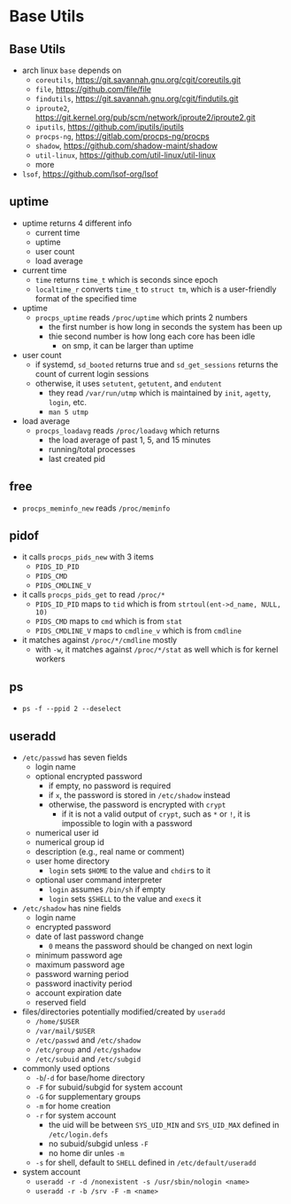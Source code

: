 Base Utils
==========

## Base Utils

- arch linux `base` depends on
  - `coreutils`, <https://git.savannah.gnu.org/cgit/coreutils.git>
  - `file`, <https://github.com/file/file>
  - `findutils`, <https://git.savannah.gnu.org/cgit/findutils.git>
  - `iproute2`, <https://git.kernel.org/pub/scm/network/iproute2/iproute2.git>
  - `iputils`, <https://github.com/iputils/iputils>
  - `procps-ng`, <https://gitlab.com/procps-ng/procps>
  - `shadow`, <https://github.com/shadow-maint/shadow>
  - `util-linux`, <https://github.com/util-linux/util-linux>
  - more
- `lsof`, <https://github.com/lsof-org/lsof>

## uptime

- uptime returns 4 different info
  - current time
  - uptime
  - user count
  - load average
- current time
  - `time` returns `time_t` which is seconds since epoch
  - `localtime_r` converts `time_t` to `struct tm`, which is a user-friendly
    format of the specified time
- uptime
  - `procps_uptime` reads `/proc/uptime` which prints 2 numbers
    - the first number is how long in seconds the system has been up
    - thie second number is how long each core has been idle
      - on smp, it can be larger than uptime
- user count
  - if systemd, `sd_booted` returns true and `sd_get_sessions` returns the
    count of current login sessions
  - otherwise, it uses `setutent`, `getutent`, and `endutent`
    - they read `/var/run/utmp` which is maintained by `init`, `agetty`,
      `login`, etc.
    - `man 5 utmp`
- load average
  - `procps_loadavg` reads `/proc/loadavg` which returns
    - the load average of past 1, 5, and 15 minutes
    - running/total processes
    - last created pid

## free

- `procps_meminfo_new` reads `/proc/meminfo`

## pidof

- it calls `procps_pids_new` with 3 items
  - `PIDS_ID_PID`
  - `PIDS_CMD`
  - `PIDS_CMDLINE_V`
- it calls `procps_pids_get` to read `/proc/*`
  - `PIDS_ID_PID` maps to `tid` which is from `strtoul(ent->d_name, NULL, 10)`
  - `PIDS_CMD` maps to `cmd` which is from `stat`
  - `PIDS_CMDLINE_V` maps to `cmdline_v` which is from `cmdline`
- it matches against `/proc/*/cmdline` mostly
  - with `-w`, it matches against `/proc/*/stat` as well which is for kernel
    workers

## ps

- `ps -f --ppid 2 --deselect`

## useradd

- `/etc/passwd` has seven fields
  - login name
  - optional encrypted password
    - if empty, no password is required
    - if `x`, the password is stored in `/etc/shadow` instead
    - otherwise, the password is encrypted with `crypt`
      - if it is not a valid output of `crypt`, such as `*` or `!`, it is
        impossible to login with a password
  - numerical user id
  - numerical group id
  - description (e.g., real name or comment)
  - user home directory
    - `login` sets `$HOME` to the value and `chdir`s to it
  - optional user command interpreter
    - `login` assumes `/bin/sh` if empty
    - `login` sets `$SHELL` to the value and `exec`s it
- `/etc/shadow` has nine fields
  - login name
  - encrypted password
  - date of last password change
    - `0` means the password should be changed on next login
  - minimum password age
  - maximum password age
  - password warning period
  - password inactivity period
  - account expiration date
  - reserved field
- files/directories potentially modified/created by `useradd`
  - `/home/$USER`
  - `/var/mail/$USER`
  - `/etc/passwd` and `/etc/shadow`
  - `/etc/group` and `/etc/gshadow`
  - `/etc/subuid` and `/etc/subgid`
- commonly used options
  - `-b`/`-d` for base/home directory
  - `-F` for subuid/subgid for system account
  - `-G` for supplementary groups
  - `-m` for home creation
  - `-r` for system account
    - the uid will be between `SYS_UID_MIN` and `SYS_UID_MAX` defined in
      `/etc/login.defs`
    - no subuid/subgid unless `-F`
    - no home dir unles `-m`
  - `-s` for shell, default to `SHELL` defined in `/etc/default/useradd`
- system account
  - `useradd -r -d /nonexistent -s /usr/sbin/nologin <name>`
  - `useradd -r -b /srv -F -m <name>`
